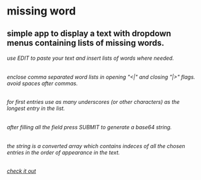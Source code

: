 # missing word
## simple app to display a text with dropdown menus containing lists of missing words.
###### use EDIT to paste your text and insert lists of words where needed.
###### enclose comma separated word lists in opening "<|" and closing "|>" flags. avoid spaces after commas.
###### for first entries use as many underscores (or other characters) as the longest entry in the list.
###### after filling all the field press SUBMIT to generate a base64 string.
###### the string is a converted array which contains indeces of all the chosen entries in the order of appearance in the text.
###### [check it out](https://abe511.github.io/missingword/)
